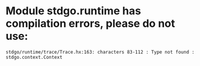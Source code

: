 # Module stdgo.runtime has compilation errors, please do not use:
```
stdgo/runtime/trace/Trace.hx:163: characters 83-112 : Type not found : stdgo.context.Context

```


